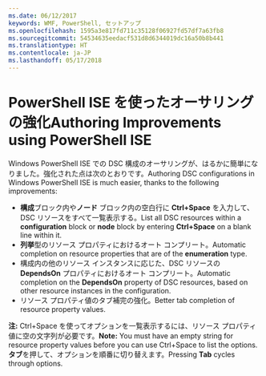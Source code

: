```yaml
---
ms.date: 06/12/2017
keywords: WMF, PowerShell, セットアップ
ms.openlocfilehash: 1595a3e817fd711c35128f06927fd57df7a63fb8
ms.sourcegitcommit: 54534635eedacf531d8d6344019dc16a50b8b441
ms.translationtype: HT
ms.contentlocale: ja-JP
ms.lasthandoff: 05/17/2018
---
```

# <a name="authoring-improvements-using-powershell-ise"></a><span data-ttu-id="07096-102">PowerShell ISE を使ったオーサリングの強化</span><span class="sxs-lookup"><span data-stu-id="07096-102">Authoring Improvements using PowerShell ISE</span></span>

<span data-ttu-id="07096-103">Windows PowerShell ISE での DSC 構成のオーサリングが、はるかに簡単になりました。強化された点は次のとおりです。</span><span class="sxs-lookup"><span data-stu-id="07096-103">Authoring DSC configurations in Windows PowerShell ISE is much easier, thanks to the following improvements:</span></span>

- <span data-ttu-id="07096-104">**構成**ブロック内や**ノード** ブロック内の空白行に **Ctrl+Space** を入力して、DSC リソースをすべて一覧表示する。</span><span class="sxs-lookup"><span data-stu-id="07096-104">List all DSC resources within a **configuration** block or **node** block by entering **Ctrl+Space** on a blank line within it.</span></span>
- <span data-ttu-id="07096-105">**列挙**型のリソース プロパティにおけるオート コンプリート。</span><span class="sxs-lookup"><span data-stu-id="07096-105">Automatic completion on resource properties that are of the **enumeration** type.</span></span>
- <span data-ttu-id="07096-106">構成内の他のリソース インスタンスに応じた、DSC リソースの **DependsOn** プロパティにおけるオート コンプリート。</span><span class="sxs-lookup"><span data-stu-id="07096-106">Automatic completion on the **DependsOn** property of DSC resources, based on other resource instances in the configuration.</span></span>
- <span data-ttu-id="07096-107">リソース プロパティ値のタブ補完の強化。</span><span class="sxs-lookup"><span data-stu-id="07096-107">Better tab completion of resource property values.</span></span>

<span data-ttu-id="07096-108">**注:** Ctrl+Space を使ってオプションを一覧表示するには、リソース プロパティ値に空の文字列が必要です。</span><span class="sxs-lookup"><span data-stu-id="07096-108">**Note:** You must have an empty string for resource property values before you can use Ctrl+Space to list the options.</span></span> <span data-ttu-id="07096-109">**タブ**を押して、オプションを順番に切り替えます。</span><span class="sxs-lookup"><span data-stu-id="07096-109">Pressing **Tab** cycles through options.</span></span>
